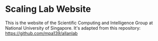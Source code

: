 # Scaling Lab Website

This is the website of the Scientific Computing and Intelligence Group at National University of Singapore. It's adapted from this repository: https://github.com/mpa139/allanlab



